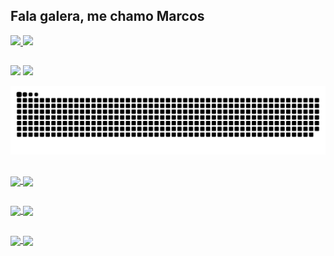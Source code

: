 ## Fala galera, me chamo Marcos
<div>
  <a href="https://github.com/MarcosViniciusPinho">
  <img height="180em" src="https://github-readme-stats.vercel.app/api?username=MarcosViniciusPinho&show_icons=true&theme=vue-dark&include_all_commits=true&count_private=true"/>
  <img height="180em" src="https://github-readme-stats.vercel.app/api/top-langs/?username=MarcosViniciusPinho&layout=compact&langs_count=7&theme=vue-dark"/>
</div>

  ##
 
<div> 
  <a href = "mailto:marcosjava2008@gmail.com"><img src="https://img.shields.io/badge/-Gmail-%23333?style=for-the-badge&logo=gmail&logoColor=white" target="_blank"></a>
  <a href="https://www.linkedin.com/in/marcos-pinho-114b9253" target="_blank"><img src="https://img.shields.io/badge/-LinkedIn-%230077B5?style=for-the-badge&logo=linkedin&logoColor=white" target="_blank"></a>  
</div>
  
  ![Snake animation](https://github.com/MarcosViniciusPinho/MarcosViniciusPinho/blob/output/github-contribution-grid-snake.svg)
  
  ##
  
<a href="https://github.com/MarcosViniciusPinho/money">
  <img align="center" src="https://github-readme-stats.vercel.app/api/pin/?username=MarcosViniciusPinho&repo=money&theme=vue-dark&border_radius=20" />
</a>
<a href="https://github.com/MarcosViniciusPinho/currency-converter">
  <img align="center" src="https://github-readme-stats.vercel.app/api/pin/?username=MarcosViniciusPinho&repo=currency-converter&theme=vue-dark&border_radius=20" />
</a>
  
  ##
  
<a href="https://github.com/MarcosViniciusPinho/desafio_b2w">
  <img align="center" src="https://github-readme-stats.vercel.app/api/pin/?username=MarcosViniciusPinho&repo=desafio_b2w&theme=vue-dark&border_radius=20" />
</a>
<a href="https://github.com/MarcosViniciusPinho/carrinhoAPI">
  <img align="center" src="https://github-readme-stats.vercel.app/api/pin/?username=MarcosViniciusPinho&repo=carrinhoAPI&theme=vue-dark&border_radius=20" />
</a>
  
  ##
  
<a href="https://github.com/MarcosViniciusPinho/scheduleBitCoin">
  <img align="center" src="https://github-readme-stats.vercel.app/api/pin/?username=MarcosViniciusPinho&repo=scheduleBitCoin&theme=vue-dark&border_radius=20" />
</a>
<a href="https://github.com/MarcosViniciusPinho/DemoApi">
  <img align="center" src="https://github-readme-stats.vercel.app/api/pin/?username=MarcosViniciusPinho&repo=DemoApi&theme=vue-dark&border_radius=20" />
</a>  
